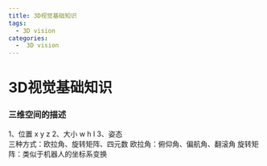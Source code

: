 ```yaml
---
title: 3D视觉基础知识
tags:
  - 3D vision
categories:
  -  3D vision
---
```


# 3D视觉基础知识
### 三维空间的描述
1、位置 x y z 
2、大小 w h l
3、姿态  
    三种方式：欧拉角、旋转矩阵、四元数
    欧拉角：俯仰角、偏航角、翻滚角
    旋转矩阵：类似于机器人的坐标系变换